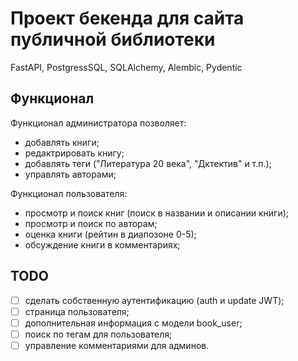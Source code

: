 # Проект бекенда для сайта публичной библиотеки

FastAPI, PostgressSQL, SQLAlchemy, Alembic, Pydentic

## Функционал
Функционал администратора позволяет:
- добавлять книги;
- редактрировать книгу;
- добавлять теги ("Литература 20 века", "Дктектив" и т.п.);
- управлять авторами;

Функционал пользователя:
- просмотр и поиск книг (поиск в названии и описании книги);
- просмотр и поиск по авторам;
- оценка книги (рейтин в диапозоне 0-5);
- обсуждение книги в комментариях;

## TODO
- [ ] сделать собственную аутентификацию (auth и update JWT);
- [ ] страница пользователя;
- [ ] дополнительная информация с модели book_user;
- [ ] поиск по тегам для пользователя;
- [ ] управление комментариями для админов.
